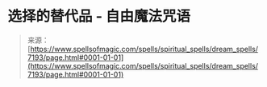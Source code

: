 <!--yml

分类：未分类

日期：2024年06月12日 18:42:08

-->

# 选择的替代品 - 自由魔法咒语

> 来源：[https://www.spellsofmagic.com/spells/spiritual_spells/dream_spells/7193/page.html#0001-01-01](https://www.spellsofmagic.com/spells/spiritual_spells/dream_spells/7193/page.html#0001-01-01)
